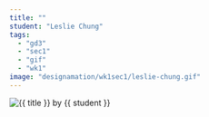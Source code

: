 ```yaml
---
title: ""
student: "Leslie Chung"
tags:
  - "gd3"
  - "sec1"
  - "gif"
  - "wk1"
image: "designamation/wk1sec1/leslie-chung.gif"
---
```


<img src="{{urls.media}}/{{ image }}" alt="{{ title }}"/>
by {{ student }}

